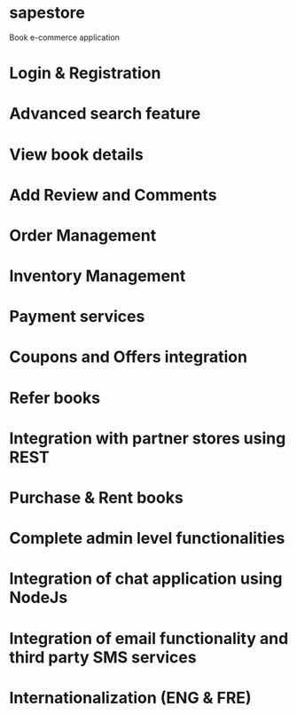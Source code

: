 # sapestore
Book e-commerce application

# Login & Registration
# Advanced search feature
# View book details
# Add Review and Comments
# Order Management
# Inventory Management
# Payment services
# Coupons and Offers integration
# Refer books
# Integration with partner stores using REST
# Purchase & Rent books
# Complete admin level functionalities
# Integration of chat application using NodeJs
# Integration of email functionality and third party SMS services
# Internationalization (ENG & FRE)
